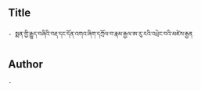 ## Title
	- སྨན་གྱི་རྒྱུད་བཞིའི་བརྡ་དང་དོན་འགའ་ཞིག་དཀྲོལ་བ་རྣམ་རྒྱལ་ཨ་རུ་རའི་འཕྲེང་བའི་མཛེས་རྒྱན

## Author
	- 

